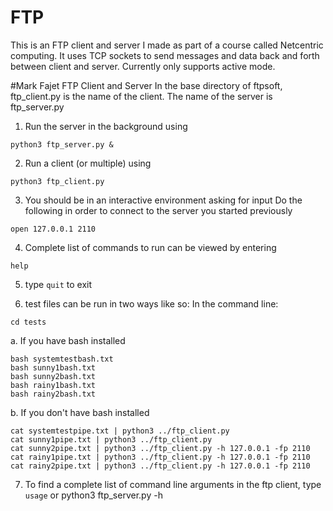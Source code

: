 # FTP
This is an FTP client and server I made as part of a course called Netcentric computing.
It uses TCP sockets to send messages and data back and forth between client and server.
Currently only supports active mode.

#Mark Fajet FTP Client and Server
In the base directory of ftpsoft, ftp_client.py is the name of the client.
The name of the server is ftp_server.py

1. Run the server in the background using
```
python3 ftp_server.py &
```

2. Run a client (or multiple) using
```
python3 ftp_client.py
```

3. You should be in an interactive environment asking for input
Do the following in order to connect to the server you started previously
```
open 127.0.0.1 2110
```

4. Complete list of commands to run can be viewed by entering
```
help
```

5. type ```quit``` to exit

6. test files can be run in two ways like so: In the command line:
```
cd tests
```
a. If you have bash installed
```
bash systemtestbash.txt
bash sunny1bash.txt
bash sunny2bash.txt
bash rainy1bash.txt
bash rainy2bash.txt
```
b. If you don't have bash installed
```
cat systemtestpipe.txt | python3 ../ftp_client.py
cat sunny1pipe.txt | python3 ../ftp_client.py
cat sunny2pipe.txt | python3 ../ftp_client.py -h 127.0.0.1 -fp 2110
cat rainy1pipe.txt | python3 ../ftp_client.py -h 127.0.0.1 -fp 2110
cat rainy2pipe.txt | python3 ../ftp_client.py -h 127.0.0.1 -fp 2110
```

7. To find a complete list of command line arguments
in the ftp client, type ```usage```
or python3 ftp_server.py -h
